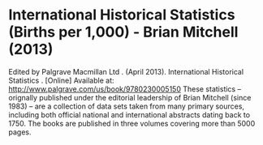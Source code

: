 # International Historical Statistics (Births per 1,000) - Brian Mitchell (2013)

Edited by Palgrave Macmillan Ltd . (April 2013). International Historical Statistics . [Online] Available at: http://www.palgrave.com/us/book/9780230005150 
These statistics – orignally published under the editorial leadership of Brian Mitchell (since 1983) – are a collection of data sets taken from many primary sources, including both official national and international abstracts dating back to 1750. The books are published in three volumes covering more than 5000 pages.